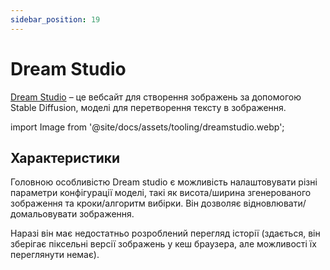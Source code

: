 ```yaml
---
sidebar_position: 19
---
```


# Dream Studio

[Dream Studio](https://beta.dreamstudio.ai/dream) – це вебсайт для створення зображень за допомогою Stable Diffusion, моделі для перетворення тексту в зображення.

import Image from '@site/docs/assets/tooling/dreamstudio.webp';

<div style={{textAlign: 'center'}}>
  <LazyLoadImage src={Image} style={{width: "750px"}} />
</div>

## Характеристики

Головною особливістю Dream studio є можливість налаштовувати різні параметри конфігурації моделі, такі як висота/ширина згенерованого зображення та кроки/алгоритм вибірки. Він дозволяє відновлювати/домальовувати зображення.

Наразі він має недостатньо розроблений перегляд історії (здається, він зберігає піксельні версії зображень у кеш браузера, але можливості їх переглянути немає).
